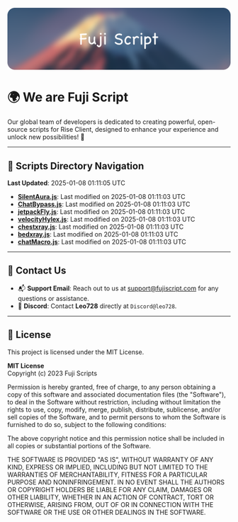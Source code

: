 ![Banner](.github/b.webp)

# 🌍 **We are Fuji Script**

Our global team of developers is dedicated to creating powerful, open-source scripts for Rise Client, designed to enhance your experience and unlock new possibilities! 🌟

---
<!-- SCRIPTS_NAVIGATION_START -->
## 📂 **Scripts Directory Navigation**

**Last Updated**: 2025-01-08 01:11:05 UTC

- **[SilentAura.js](scripts/SilentAura.js)**: Last modified on 2025-01-08 01:11:03 UTC
- **[ChatBypass.js](scripts/ChatBypass.js)**: Last modified on 2025-01-08 01:11:03 UTC
- **[jetpackFly.js](scripts/jetpackFly.js)**: Last modified on 2025-01-08 01:11:03 UTC
- **[velocityHylex.js](scripts/velocityHylex.js)**: Last modified on 2025-01-08 01:11:03 UTC
- **[chestxray.js](scripts/chestxray.js)**: Last modified on 2025-01-08 01:11:03 UTC
- **[bedxray.js](scripts/bedxray.js)**: Last modified on 2025-01-08 01:11:03 UTC
- **[chatMacro.js](scripts/chatMacro.js)**: Last modified on 2025-01-08 01:11:03 UTC

<!-- SCRIPTS_NAVIGATION_END -->

---

## 💬 **Contact Us**  
- 📬 **Support Email**: Reach out to us at [support@fujiscript.com](mailto:support@fujiscript.com) for any questions or assistance.  
- 💬 **Discord**: Contact **Leo728** directly at `Discord@leo728`.

---

## 📜 **License**

This project is licensed under the MIT License.  

**MIT License**  
Copyright (c) 2023 Fuji Scripts  

Permission is hereby granted, free of charge, to any person obtaining a copy of this software and associated documentation files (the "Software"), to deal in the Software without restriction, including without limitation the rights to use, copy, modify, merge, publish, distribute, sublicense, and/or sell copies of the Software, and to permit persons to whom the Software is furnished to do so, subject to the following conditions:  

The above copyright notice and this permission notice shall be included in all copies or substantial portions of the Software.  

THE SOFTWARE IS PROVIDED "AS IS", WITHOUT WARRANTY OF ANY KIND, EXPRESS OR IMPLIED, INCLUDING BUT NOT LIMITED TO THE WARRANTIES OF MERCHANTABILITY, FITNESS FOR A PARTICULAR PURPOSE AND NONINFRINGEMENT. IN NO EVENT SHALL THE AUTHORS OR COPYRIGHT HOLDERS BE LIABLE FOR ANY CLAIM, DAMAGES OR OTHER LIABILITY, WHETHER IN AN ACTION OF CONTRACT, TORT OR OTHERWISE, ARISING FROM, OUT OF OR IN CONNECTION WITH THE SOFTWARE OR THE USE OR OTHER DEALINGS IN THE SOFTWARE.  
